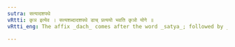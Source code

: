 ```yaml
---
sutra: सत्यादशपथे
vRtti: कृञ इत्येव । सत्यशब्दादशपथे डाच् प्रत्ययो भवति कृञो योगे ॥
vRtti_eng: The affix _dach_ comes after the word _satya_; followed by _kri_, when not meaning to swear.

---
```

